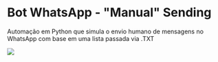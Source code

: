 # Bot WhatsApp - "Manual" Sending
 Automação em Python que simula o envio humano de mensagens no WhatsApp com base em uma lista passada via .TXT

![](https://i.imgur.com/PspOLEs.png)
